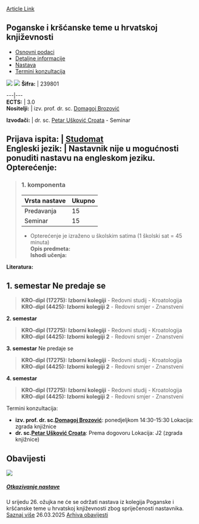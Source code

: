 [Article Link](https://www.fhs.hr/predmet/pktuhk)

## Poganske i kršćanske teme u hrvatskoj književnosti
  * [Osnovni podaci](https://www.fhs.hr/predmet/pktuhk#v1id-523801_160448_1_0 "Osnovni podaci")
  * [Detaljne informacije](https://www.fhs.hr/predmet/pktuhk#v1id-523801_160448_1_1 "Detaljne informacije")
  * [Nastava](https://www.fhs.hr/predmet/pktuhk#v1id-523801_160448_1_2 "Nastava")
  * [Termini konzultacija](https://www.fhs.hr/predmet/pktuhk#v1id-523801_160448_1_3 "Termini konzultacija")


[![](https://www.fhs.hr/img/flags/gif/hr.gif)](https://www.fhs.hr/predmet/pktuhk) [![](https://www.fhs.hr/img/flags/gif/gb.gif)](https://www.fhs.hr/en/course/pacticl)
**Šifra:** |  239801  
  
---|---  
**ECTS:** |  3.0   
**Nositelji:** |  izv. prof. dr. sc. [Domagoj Brozović](https://www.fhs.hr/djelatnik/domagoj.brozovic)   
  
**Izvođači:** |  dr. sc. [Petar Ušković Croata](https://www.fhs.hr/djelatnik/petar.uskovic_croata) - Seminar  
  
**Prijava ispita:** |  [Studomat](http://www.isvu.hr/studomat)  
**Engleski jezik:** |  Nastavnik nije u mogućnosti ponuditi nastavu na engleskom jeziku.   
**Opterećenje:**  
---  
> ### 1. komponenta
> | Vrsta nastave | Ukupno  
> ---|---  
> Predavanja | 15  
> Seminar | 15  
> * Opterećenje je izraženo u školskim satima (1 školski sat = 45 minuta)   
**Opis predmeta:**  
> **Ishodi učenja:**  

  
**Literatura:**  

  
**1. semestar** Ne predaje se  
---  
> **KRO-dipl (17275): Izborni kolegiji** - Redovni studij - Kroatologija  
>  **KRO-dipl (4425): Izborni kolegiji 2** - Redovni smjer - Znanstveni  
>   
  
**2. semestar**  
> **KRO-dipl (17275): Izborni kolegiji** - Redovni studij - Kroatologija  
>  **KRO-dipl (4425): Izborni kolegiji 2** - Redovni smjer - Znanstveni  
>   
  
**3. semestar** Ne predaje se  
> **KRO-dipl (17275): Izborni kolegiji** - Redovni studij - Kroatologija  
>  **KRO-dipl (4425): Izborni kolegiji 2** - Redovni smjer - Znanstveni  
>   
  
**4. semestar**  
> **KRO-dipl (17275): Izborni kolegiji** - Redovni studij - Kroatologija  
>  **KRO-dipl (4425): Izborni kolegiji 2** - Redovni smjer - Znanstveni  
>   
Termini konzultacija: 
  * **izv. prof. dr. sc.[Domagoj Brozović](https://www.fhs.hr/djelatnik/domagoj.brozovic)**: 
ponedjeljkom 14:30-15:30
Lokacija: zgrada knjižnice 
  * **dr. sc.[Petar Ušković Croata](https://www.fhs.hr/djelatnik/petar.uskovic_croata)**: 
Prema dogovoru
Lokacija: J2 (zgrada knjižnice) 


## Obavijesti
[ ![](https://www.fhs.hr/_pub/themes_static/hrstud2024/default/img/default_news.jpg) ](https://www.fhs.hr/predmet/pktuhk?@=21sst#news_122242)
#####  [Otkazivanje nastave](https://www.fhs.hr/predmet/pktuhk?@=21sst#news_122242)
U srijedu 26. ožujka ne će se održati nastava iz kolegija Poganske i kršćanske teme u hrvatskoj književnosti zbog spriječenosti nastavnika. 
[Saznaj više](https://www.fhs.hr/predmet/pktuhk?@=21sst#news_122242)
26.03.2025
[Arhiva obavijesti](https://www.fhs.hr/predmet/pktuhk?@=21j05#news_122242 "Arhiva obavijesti")
